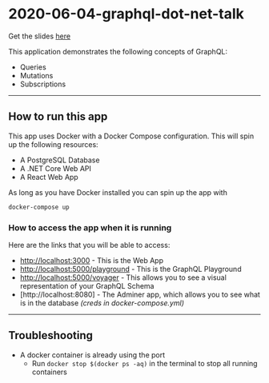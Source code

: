 # 2020-06-04-graphql-dot-net-talk

Get the slides [here](https://docs.google.com/presentation/d/e/2PACX-1vRXGBM3i3cEvcldUK7y3DDupmd2oXrX1RH_LKhNuFNM4u7-ta4-WMNRXo51pGnBapLfzueYkHh24y5Y/pub?start=false&loop=false&delayms=3000)

This application demonstrates the following concepts of GraphQL:

- Queries
- Mutations
- Subscriptions

---

## How to run this app

This app uses Docker with a Docker Compose configuration. This will spin up the following resources:

- A PostgreSQL Database
- A .NET Core Web API
- A React Web App

As long as you have Docker installed you can spin up the app with

```bash
docker-compose up
```

### How to access the app when it is running

Here are the links that you will be able to access:

- [http://localhost:3000]() - This is the Web App
- [http://localhost:5000/playground]() - This is the GraphQL Playground
- [http://localhost:5000/voyager]() - This allows you to see a visual representation of your GraphQL Schema
- [http://localhost:8080] - The Adminer app, which allows you to see what is in the database _(creds in docker-compose.yml)_

---

## Troubleshooting

- A docker container is already using the port
  - Run `docker stop $(docker ps -aq)` in the terminal to stop all running containers

